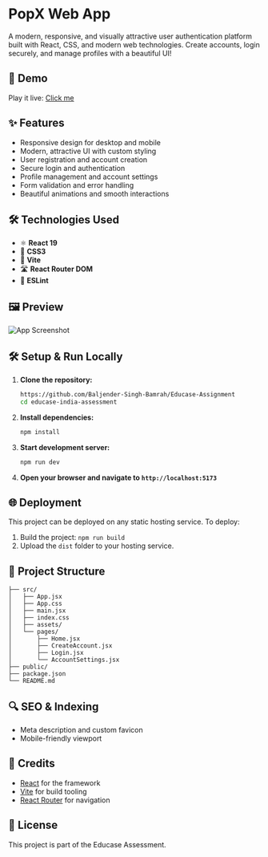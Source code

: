 # PopX Web App

A modern, responsive, and visually attractive user authentication platform built with React, CSS, and modern web technologies. Create accounts, login securely, and manage profiles with a beautiful UI!

## 🚀 Demo
Play it live: [Click me](https://bsb-educaseassignment.netlify.app/)

## ✨ Features
- Responsive design for desktop and mobile
- Modern, attractive UI with custom styling
- User registration and account creation
- Secure login and authentication
- Profile management and account settings
- Form validation and error handling
- Beautiful animations and smooth interactions

## 🛠️ Technologies Used
- ⚛️ **React 19**
- 🎨 **CSS3**
- 🚀 **Vite**
- 🛣️ **React Router DOM**
- 🔧 **ESLint**

## 🖼️ Preview
![App Screenshot](coming-soon.png)

## 🛠️ Setup & Run Locally
1. **Clone the repository:**
   ```bash
   https://github.com/Baljender-Singh-Bamrah/Educase-Assignment
   cd educase-india-assessment
   ```
2. **Install dependencies:**
   ```bash
   npm install
   ```
3. **Start development server:**
   ```bash
   npm run dev
   ```
4. **Open your browser and navigate to `http://localhost:5173`**

## 🌐 Deployment
This project can be deployed on any static hosting service. To deploy:
1. Build the project: `npm run build`
2. Upload the `dist` folder to your hosting service.

## 📁 Project Structure
```
├── src/
│   ├── App.jsx
│   ├── App.css
│   ├── main.jsx
│   ├── index.css
│   ├── assets/
│   └── pages/
│       ├── Home.jsx
│       ├── CreateAccount.jsx
│       ├── Login.jsx
│       └── AccountSettings.jsx
├── public/
├── package.json
└── README.md
```

## 🔍 SEO & Indexing
- Meta description and custom favicon
- Mobile-friendly viewport

## 🙏 Credits
- [React](https://reactjs.org/) for the framework
- [Vite](https://vitejs.dev/) for build tooling
- [React Router](https://reactrouter.com/) for navigation

## 📄 License
This project is part of the Educase Assessment.
